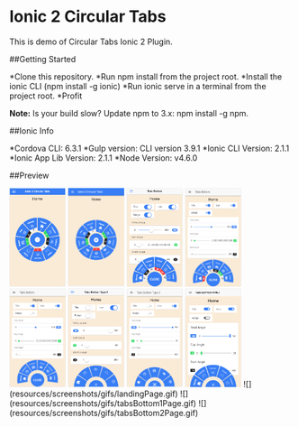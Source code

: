 # Ionic 2 Circular Tabs

This is demo of Circular Tabs Ionic 2 Plugin.


##Getting Started

*Clone this repository.
*Run npm install from the project root.
*Install the ionic CLI (npm install -g ionic)
*Run ionic serve in a terminal from the project root.
*Profit

**Note:** Is your build slow? Update npm to 3.x: npm install -g npm.


##Ionic Info

*Cordova CLI: 6.3.1
*Gulp version: CLI version 3.9.1
*Ionic CLI Version: 2.1.1
*Ionic App Lib Version: 2.1.1
*Node Version: v4.6.0


##Preview

 <img src="resources/screenshots/landing-ios.PNG" width="100px" height="175px" alt="">
 <img src="resources/screenshots/landing-md.PNG" width="100px" height="175px" alt="">
 <img src="resources/screenshots/tb1-ios.PNG" width="100px" height="175px" alt="">
 <img src="resources/screenshots/tb1-md.PNG" width="100px" height="175px" alt="">
 <img src="resources/screenshots/tb1-md-2.PNG" width="100px" height="175px" alt="">
 <img src="resources/screenshots/tb2-ios.PNG" width="100px" height="175px" alt="">
 <img src="resources/screenshots/tb2-md.PNG" width="100px" height="175px" alt="">
 <img src="resources/screenshots/tb2-wp2.PNG" width="100px" height="175px" alt="">
 ![](resources/screenshots/gifs/landingPage.gif)
 ![](resources/screenshots/gifs/tabsBottom1Page.gif)
 ![](resources/screenshots/gifs/tabsBottom2Page.gif)
